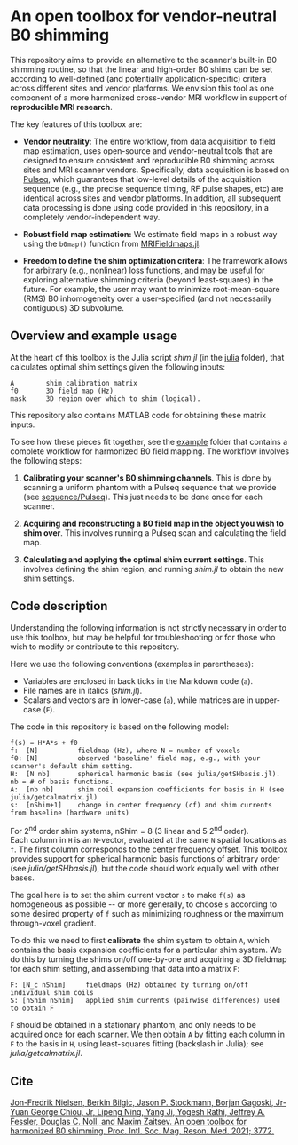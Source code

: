 # An open toolbox for vendor-neutral B0 shimming 

This repository aims to provide an alternative to the scanner's built-in B0 shimming routine,
so that the linear and high-order B0 shims can be set according to well-defined 
(and potentially application-specific) critera across different sites and vendor platforms.
We envision this tool as one component of a more harmonized cross-vendor MRI workflow 
in support of **reproducible MRI research**.

The key features of this toolbox are:

* **Vendor neutrality**: 
The entire workflow, from data acquisition to field map estimation, uses open-source and vendor-neutral tools
that are designed to ensure consistent and reproducible B0 shimming across sites and MRI scanner vendors.
Specifically, data acquisition is based on [Pulseq](https://pulseq.github.io/),
which guarantees that low-level details of the acquisition sequence
(e.g., the precise sequence timing, RF pulse shapes, etc)
are identical across sites and vendor platforms.
In addition, all subsequent data processing is done using code provided in this repository,
in a completely vendor-independent way.

* **Robust field map estimation:** 
We estimate field maps in a robust way using the `b0map()` function from
[MRIFieldmaps.jl](https://github.com/MagneticResonanceImaging/MRIFieldmaps.jl).

* **Freedom to define the shim optimization critera**:
The framework allows for arbitrary (e.g., nonlinear) loss functions, 
and may be useful for exploring alternative shimming criteria (beyond least-squares) in the future. 
For example, the user may want to minimize root-mean-square (RMS) B0 inhomogeneity 
over a user-specified (and not necessarily contiguous) 3D subvolume.


## Overview and example usage

At the heart of this toolbox is the Julia script *shim.jl* (in the [julia](julia) folder), that calculates
optimal shim settings given the following inputs:
```
A        shim calibration matrix 
f0       3D field map (Hz)
mask     3D region over which to shim (logical).
```
This repository also contains MATLAB code for obtaining these matrix inputs.

To see how these pieces fit together, see the [example](./example) folder
that contains a complete workflow for harmonized B0 field mapping. 
The workflow involves the following steps:

1. **Calibrating your scanner's B0 shimming channels**.
This is done by scanning a uniform phantom with a Pulseq sequence that we provide 
(see [sequence/Pulseq](sequence/Pulseq)). 
This just needs to be done once for each scanner.

2. **Acquiring and reconstructing a B0 field map in the object you wish to shim over**.
This involves running a Pulseq scan and calculating the field map.

3. **Calculating and applying the optimal shim current settings**.
This involves defining the shim region, and running *shim.jl* to obtain the new shim settings.


## Code description

Understanding the following information is not strictly necessary 
in order to use this toolbox, but may be helpful for troubleshooting
or for those who wish to modify or contribute to this repository.

Here we use the following conventions (examples in parentheses):
* Variables are enclosed in back ticks in the Markdown code (`a`).
* File names are in italics (*shim.jl*).
* Scalars and vectors are in lower-case (`a`), while matrices are in upper-case (`F`).

The code in this repository is based on the following model:
```
f(s) = H*A*s + f0         
f:  [N]          fieldmap (Hz), where N = number of voxels
f0: [N]          observed 'baseline' field map, e.g., with your scanner's default shim setting.
H:  [N nb]       spherical harmonic basis (see julia/getSHbasis.jl). nb = # of basis functions.
A:  [nb nb]      shim coil expansion coefficients for basis in H (see julia/getcalmatrix.jl)
s:  [nShim+1]    change in center frequency (cf) and shim currents from baseline (hardware units)
```
For 2<sup>nd</sup> order shim systems, nShim = 8 (3 linear and 5 2<sup>nd</sup> order).  
Each column in `H` is an `N`-vector, evaluated at the same `N` spatial locations as `f`. 
The first column corresponds to the center frequency offset.
This toolbox provides support for spherical harmonic basis functions of arbitrary order
(see *julia/getSHbasis.jl*), but the code should work equally well with other bases.

The goal here is to set the shim current vector `s` to make `f(s)` as homogeneous
as possible -- or more generally, to choose `s` according to some desired property of `f`
such as minimizing roughness or the maximum through-voxel gradient.

To do this we need to first **calibrate** the shim system to obtain `A`,
which contains the basis expansion coefficients for a particular shim system.
We do this by turning the shims on/off one-by-one and acquiring a 3D fieldmap for each shim setting,
and assembling that data into a matrix `F`:
```
F: [N_c nShim]     fieldmaps (Hz) obtained by turning on/off individual shim coils
S: [nShim nShim]   applied shim currents (pairwise differences) used to obtain F
```
`F` should be obtained in a stationary phantom, and only needs to be acquired once for each scanner.
We then obtain `A` by fitting each column in `F`
to the basis in `H`, using least-squares fitting (backslash in Julia); see *julia/getcalmatrix.jl*.

<!---
See `julia/example.jl` for a complete example, and additional information for how to construct F.
-->



## Cite

[Jon-Fredrik Nielsen, Berkin Bilgic, Jason P. Stockmann, Borjan Gagoski, 
Jr-Yuan George Chiou, Jr, Lipeng Ning, Yang Ji, Yogesh Rathi, 
Jeffrey A. Fessler, Douglas C. Noll, and Maxim Zaitsev.
An open toolbox for harmonized B0 shimming.
Proc. Intl. Soc. Mag. Reson. Med. 2021; 3772.](https://index.mirasmart.com/ISMRM2021/PDFfiles/3772.html)

